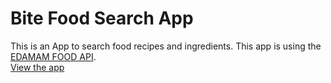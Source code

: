 # Bite Food Search App

This is an App to search food recipes and ingredients.
This app is using the <a href="https://developer.edamam.com/edamam-recipe-api" target="_blank">EDAMAM FOOD API</a>.<br>
<a href="https://shofiq0023.github.io/bite/" target="_blank">View the app</a>
